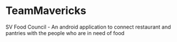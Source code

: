 # TeamMavericks

SV Food Council - An android application to connect restaurant and pantries with the people who are in need of food
